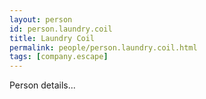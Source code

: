 ```yaml
---
layout: person
id: person.laundry.coil
title: Laundry Coil
permalink: people/person.laundry.coil.html
tags: [company.escape]
---
```


Person details...